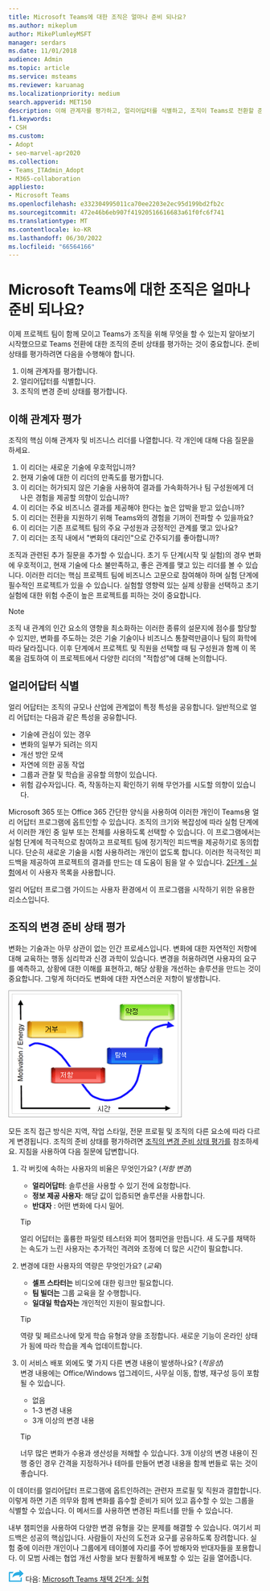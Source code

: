 ```yaml
---
title: Microsoft Teams에 대한 조직은 얼마나 준비 되나요?
ms.author: mikeplum
author: MikePlumleyMSFT
manager: serdars
ms.date: 11/01/2018
audience: Admin
ms.topic: article
ms.service: msteams
ms.reviewer: karuanag
ms.localizationpriority: medium
search.appverid: MET150
description: 이해 관계자를 평가하고, 얼리어답터를 식별하고, 조직이 Teams로 전환할 준비가 되었는지 평가합니다.
f1.keywords:
- CSH
ms.custom:
- Adopt
- seo-marvel-apr2020
ms.collection:
- Teams_ITAdmin_Adopt
- M365-collaboration
appliesto:
- Microsoft Teams
ms.openlocfilehash: e332304995011ca70ee2203e2ec95d199bd2fb2c
ms.sourcegitcommit: 472e46b6eb907f41920516616683a61f0fc6f741
ms.translationtype: MT
ms.contentlocale: ko-KR
ms.lasthandoff: 06/30/2022
ms.locfileid: "66564166"
---
```

# <a name="how-ready-is-your-organization-for-microsoft-teams"></a>Microsoft Teams에 대한 조직은 얼마나 준비 되나요?

이제 프로젝트 팀이 함께 모이고 Teams가 조직을 위해 무엇을 할 수 있는지 알아보기 시작했으므로 Teams 전환에 대한 조직의 준비 상태를 평가하는 것이 중요합니다. 준비 상태를 평가하려면 다음을 수행해야 합니다.

1. 이해 관계자를 평가합니다.
2. 얼리어답터를 식별합니다.
3. 조직의 변경 준비 상태를 평가합니다. 

## <a name="assess-your-stakeholders"></a>이해 관계자 평가

조직의 핵심 이해 관계자 및 비즈니스 리더를 나열합니다. 각 개인에 대해 다음 질문을 하세요.
 
1. 이 리더는 새로운 기술에 우호적입니까?
2. 현재 기술에 대한 이 리더의 만족도를 평가합니다.
3. 이 리더는 허가되지 않은 기술을 사용하여 결과를 가속화하거나 팀 구성원에게 더 나은 경험을 제공할 의향이 있습니까?
4. 이 리더는 주요 비즈니스 결과를 제공해야 한다는 높은 압박을 받고 있습니까? 
5. 이 리더는 전환을 지원하기 위해 Teams와의 경험을 기꺼이 전파할 수 있을까요?
6. 이 리더는 기존 프로젝트 팀의 주요 구성원과 긍정적인 관계를 맺고 있나요?
7. 이 리더는 조직 내에서 "변화의 대리인"으로 간주되기를 좋아합니까?  

조직과 관련된 추가 질문을 추가할 수 있습니다. 초기 두 단계(시작 및 실험)의 경우 변화에 우호적이고, 현재 기술에 다소 불만족하고, 좋은 관계를 맺고 있는 리더를 볼 수 있습니다. 이러한 리더는 핵심 프로젝트 팀에 비즈니스 고문으로 참여해야 하며 실험 단계에 필수적인 프로젝트가 있을 수 있습니다. 실험할 영향력 있는 실제 상황을 선택하고 초기 실험에 대한 위험 수준이 높은 프로젝트를 피하는 것이 중요합니다.
   
> [!NOTE]
> 조직 내 관계의 인간 요소의 영향을 최소화하는 이러한 종류의 설문지에 점수를 할당할 수 있지만, 변화를 주도하는 것은 기술 기술이나 비즈니스 통찰력만큼이나 팀의 화학에 따라 달라집니다. 이후 단계에서 프로젝트 및 직원을 선택할 때 팀 구성원과 함께 이 목록을 검토하여 이 프로젝트에서 다양한 리더의 "적합성"에 대해 논의합니다. 

## <a name="identify-early-adopters"></a>얼리어답터 식별

얼리 어답터는 조직의 규모나 산업에 관계없이 특정 특성을 공유합니다. 일반적으로 얼리 어답터는 다음과 같은 특성을 공유합니다.

- 기술에 관심이 있는 경우
- 변화의 일부가 되려는 의지
- 개선 방안 모색
- 자연에 의한 공동 작업
- 그룹과 관찰 및 학습을 공유할 의향이 있습니다.
- 위험 감수자입니다. 즉, 작동하는지 확인하기 위해 무언가를 시도할 의향이 있습니다.

Microsoft 365 또는 Office 365 간단한 양식을 사용하여 이러한 개인이 Teams용 얼리 어답터 프로그램에 옵트인할 수 있습니다. 조직의 크기와 복잡성에 따라 실험 단계에서 이러한 개인 중 일부 또는 전체를 사용하도록 선택할 수 있습니다. 이 프로그램에서는 실험 단계에 적극적으로 참여하고 프로젝트 팀에 정기적인 피드백을 제공하기로 동의합니다. 단순히 새로운 기술을 시험 사용하려는 개인이 없도록 합니다. 이러한 적극적인 피드백을 제공하여 프로젝트의 결과를 만드는 데 도움이 됨을 알 수 있습니다. [2단계 - 실험](teams-adoption-phase2-experiment.md)에서 이 사용자 목록을 사용합니다.

얼리 어답터 프로그램 가이드는 사용자 환경에서 이 프로그램을 시작하기 위한 유용한 리소스입니다.  
 
## <a name="assess-your-organizations-readiness-for-change"></a>조직의 변경 준비 상태 평가

변화는 기술과는 아무 상관이 없는 인간 프로세스입니다. 변화에 대한 자연적인 저항에 대해 교육하는 행동 심리학과 신경 과학이 있습니다. 변경을 허용하려면 사용자의 요구를 예측하고, 상황에 대한 이해를 표현하고, 해당 상황을 개선하는 솔루션을 만드는 것이 중요합니다. 그렇게 하더라도 변화에 대한 자연스러운 저항이 발생합니다.  

![변화에 대한 저항을 보여 주는 그래프입니다.](media/teams-adoption-resistance.png)

모든 조직 접근 방식은 지역, 작업 스타일, 전문 프로필 및 조직의 다른 요소에 따라 다르게 변경됩니다. 조직의 준비 상태를 평가하려면 [조직의 변경 준비 상태 평가를](upgrade-org-change-readiness.md) 참조하세요. 지침을 사용하여 다음 질문에 답변합니다.

1. 각 버킷에 속하는 사용자의 비율은 무엇인가요? (*저항 변경*)
    - **얼리어답터**: 솔루션을 사용할 수 있기 전에 요청합니다.
    - **정보 제공 사용자**: 해당 값이 입증되면 솔루션을 사용합니다.
    - **반대자** : 어떤 변화에 다시 밀어.
    
   > [!TIP]
   > 얼리 어답터는 훌륭한 파일럿 테스터와 피어 챔피언을 만듭니다. 새 도구를 채택하는 속도가 느린 사용자는 추가적인 격려와 조정에 더 많은 시간이 필요합니다. 

2. 변경에 대한 사용자의 역량은 무엇인가요? (*교육*)
    - **셀프 스타터는** 비디오에 대한 링크만 필요합니다.
    - **팀 빌더는** 그룹 교육을 잘 수행합니다.
    - **일대일 학습자는** 개인적인 지원이 필요합니다.

    > [!TIP]
    > 역량 및 페르소나에 맞게 학습 유형과 양을 조정합니다. 새로운 기능이 온라인 상태가 됨에 따라 학습을 계속 업데이트합니다.

3. 이 서비스 배포 외에도 몇 가지 다른 변경 내용이 발생하나요? (*적응성*) <br/>변경 내용에는 Office/Windows 업그레이드, 사무실 이동, 합병, 재구성 등이 포함될 수 있습니다.
    - 없음
    - 1-3 변경 내용
    - 3개 이상의 변경 내용
 
    > [!TIP] 
    > 너무 많은 변화가 수용과 생산성을 저해할 수 있습니다. 3개 이상의 변경 내용이 진행 중인 경우 간격을 지정하거나 테마를 만들어 변경 내용을 함께 번들로 묶는 것이 좋습니다.  

이 데이터를 얼리어답터 프로그램에 옵트인하려는 관련자 프로필 및 직원과 결합합니다. 이렇게 하면 기존 의무와 함께 변화를 흡수할 준비가 되어 있고 흡수할 수 있는 그룹을 식별할 수 있습니다. 이 메서드를 사용하면 변경된 파트너를 만들 수 있습니다.

내부 챔피언을 사용하여 다양한 변경 유형을 갖는 문제를 해결할 수 있습니다. 여기서 피드백은 성공의 핵심입니다. 사람들이 자신의 도전과 요구를 공유하도록 장려합니다. 실험 중에 이러한 개인이나 그룹에게 테이블에 자리를 주어 방해자와 반대자들을 포용합니다. 이 모범 사례는 협업 개선 사항을 보다 원활하게 배포할 수 있는 길을 열어줍니다.  

![다음 단계를 나타내는 아이콘입니다.](media/teams-adoption-next-icon.png) 다음: [Microsoft Teams 채택 2단계: 실험](teams-adoption-phase2-experiment.md) 
